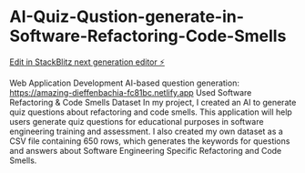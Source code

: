 # AI-Quiz-Qustion-generate-in-Software-Refactoring-Code-Smells

[Edit in StackBlitz next generation editor ⚡️](https://stackblitz.com/~/github.com/zhala89/AI-Quiz-Qustion-generate-in-Software-Refactoring-Code-Smells)

Web Application Development AI-based question generation: https://amazing-dieffenbachia-fc81bc.netlify.app
Used Software Refactoring & Code Smells Dataset
In my project, I created an AI to generate quiz questions about refactoring and code smells. This application will help users generate quiz questions for educational purposes in software engineering training and assessment. I also created my own dataset as a CSV file containing 650 rows, which generates the keywords for questions and answers about Software Engineering Specific Refactoring and Code Smells.
